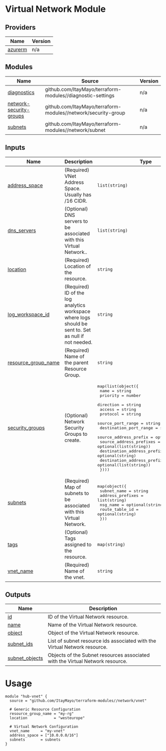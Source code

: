 <!-- BEGIN_TF_DOCS -->
# Virtual Network Module

## Providers

| Name | Version |
|------|---------|
| <a name="provider_azurerm"></a> [azurerm](#provider\_azurerm) | n/a |

## Modules

| Name | Source | Version |
|------|--------|---------|
| <a name="module_diagnostics"></a> [diagnostics](#module\_diagnostics) | github.com/ItayMayo/terraform-modules//diagnostic-settings | n/a |
| <a name="module_network-security-groups"></a> [network-security-groups](#module\_network-security-groups) | github.com/ItayMayo/terraform-modules//network/security-group | n/a |
| <a name="module_subnets"></a> [subnets](#module\_subnets) | github.com/ItayMayo/terraform-modules//network/subnet | n/a |

## Inputs

| Name | Description | Type | Default | Required |
|------|-------------|------|---------|:--------:|
| <a name="input_address_space"></a> [address\_space](#input\_address\_space) | (Required) VNet Address Space. Usually has /16 CIDR. | `list(string)` | n/a | yes |
| <a name="input_dns_servers"></a> [dns\_servers](#input\_dns\_servers) | (Optional) DNS servers to be associated with this Virtual Network.. | `list(string)` | `null` | no |
| <a name="input_location"></a> [location](#input\_location) | (Required) Location of the resource. | `string` | n/a | yes |
| <a name="input_log_workspace_id"></a> [log\_workspace\_id](#input\_log\_workspace\_id) | (Required) ID of the log analytics workspace where logs should be sent to. Set as null if not needed. | `string` | n/a | yes |
| <a name="input_resource_group_name"></a> [resource\_group\_name](#input\_resource\_group\_name) | (Required) Name of the parent Resource Group. | `string` | n/a | yes |
| <a name="input_security_groups"></a> [security\_groups](#input\_security\_groups) | (Optional) Network Security Groups to create. | <pre>map(list(object({<br>    name                         = string<br>    priority                     = number<br>    direction                    = string<br>    access                       = string<br>    protocol                     = string<br>    source_port_range            = string<br>    destination_port_range       = string<br>    source_address_prefix        = optional(string)<br>    source_address_prefixes      = optional(list(string))<br>    destination_address_prefix   = optional(string)<br>    destination_address_prefixes = optional(list(string))<br>  })))</pre> | `null` | no |
| <a name="input_subnets"></a> [subnets](#input\_subnets) | (Required) Map of subnets to be associated with this Virtual Network. | <pre>map(object({<br>    subnet_name      = string<br>    address_prefixes = list(string)<br>    nsg_name         = optional(string)<br>    route_table_id   = optional(string)<br>  }))</pre> | n/a | yes |
| <a name="input_tags"></a> [tags](#input\_tags) | (Optional) Tags assigned to the resource. | `map(string)` | `null` | no |
| <a name="input_vnet_name"></a> [vnet\_name](#input\_vnet\_name) | (Required) Name of the vnet. | `string` | n/a | yes |

## Outputs

| Name | Description |
|------|-------------|
| <a name="output_id"></a> [id](#output\_id) | ID of the Virtual Network resource. |
| <a name="output_name"></a> [name](#output\_name) | Name of the Virtual Network resource. |
| <a name="output_object"></a> [object](#output\_object) | Object of the Virtual Network resource. |
| <a name="output_subnet_ids"></a> [subnet\_ids](#output\_subnet\_ids) | List of subnet resource ids associated with the Virtual Network resource. |
| <a name="output_subnet_objects"></a> [subnet\_objects](#output\_subnet\_objects) | Objects of the Subnet resources associated with the Virtual Network resource. |

# Usage

```
module "hub-vnet" {
  source = "github.com/ItayMayo/terraform-modules//network/vnet"

  # Generic Resource Configuration
  resource_group_name = "my-rg"
  location            = "westeurope"

  # Virtual Network Configuration
  vnet_name     = "my-vnet"
  address_space = ["10.0.0.0/16"]
  subnets       = subnets
}
```
<!-- END_TF_DOCS -->